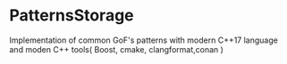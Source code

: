 # PatternsStorage
Implementation of common GoF's patterns with modern C++17 language and moden C++ tools( Boost, cmake, clangformat,conan )
